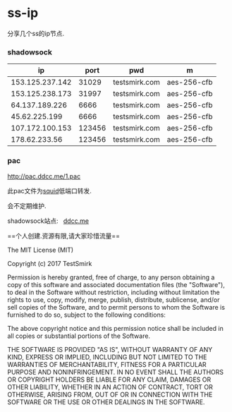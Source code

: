 # ss-ip
分享几个ss的ip节点.  
### shadowsock  

ip | port  | pwd | m|
---- | --- | --- | --- |
153.125.237.142 | 31029 | testsmirk.com | aes-256-cfb
153.125.238.173 | 31997 | testsmirk.com | aes-256-cfb
64.137.189.226 | 6666| testsmirk.com | aes-256-cfb
45.62.225.199 | 6666 | testsmirk.com | aes-256-cfb
107.172.100.153 | 123456 | testsmirk.com | aes-256-cfb
178.62.233.56 | 123456 | testsmirk.com | aes-256-cfb
### pac 

http://pac.ddcc.me/1.pac  

此pac文件为[squid](https://github.com/rptec/squid-PAC)低端口转发.

会不定期维护.  

shadowsock站点:  
[ddcc.me](http://ddcc.me)  

==个人创建.资源有限,请大家珍惜流量==


The MIT License (MIT)

Copyright (c) 2017 TestSmirk

Permission is hereby granted, free of charge, to any person obtaining a copy
of this software and associated documentation files (the "Software"), to deal
in the Software without restriction, including without limitation the rights
to use, copy, modify, merge, publish, distribute, sublicense, and/or sell
copies of the Software, and to permit persons to whom the Software is
furnished to do so, subject to the following conditions:

The above copyright notice and this permission notice shall be included in all
copies or substantial portions of the Software.

THE SOFTWARE IS PROVIDED "AS IS", WITHOUT WARRANTY OF ANY KIND, EXPRESS OR
IMPLIED, INCLUDING BUT NOT LIMITED TO THE WARRANTIES OF MERCHANTABILITY,
FITNESS FOR A PARTICULAR PURPOSE AND NONINFRINGEMENT. IN NO EVENT SHALL THE
AUTHORS OR COPYRIGHT HOLDERS BE LIABLE FOR ANY CLAIM, DAMAGES OR OTHER
LIABILITY, WHETHER IN AN ACTION OF CONTRACT, TORT OR OTHERWISE, ARISING FROM,
OUT OF OR IN CONNECTION WITH THE SOFTWARE OR THE USE OR OTHER DEALINGS IN THE
SOFTWARE.
